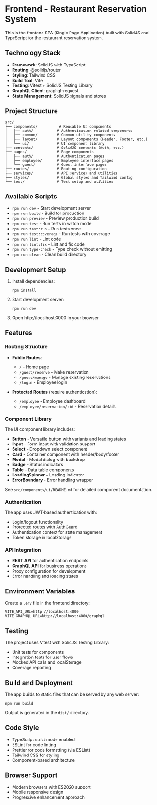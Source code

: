 # Frontend - Restaurant Reservation System

This is the frontend SPA (Single Page Application) built with SolidJS and TypeScript for the restaurant reservation system.

## Technology Stack

- **Framework**: SolidJS with TypeScript
- **Routing**: @solidjs/router
- **Styling**: Tailwind CSS
- **Build Tool**: Vite
- **Testing**: Vitest + SolidJS Testing Library
- **GraphQL Client**: graphql-request
- **State Management**: SolidJS signals and stores

## Project Structure

```
src/
├── components/          # Reusable UI components
│   ├── auth/           # Authentication-related components
│   ├── common/         # Common utility components
│   ├── layout/         # Layout components (Header, Footer, etc.)
│   └── ui/             # UI component library
├── contexts/           # SolidJS contexts (Auth, etc.)
├── pages/              # Page components
│   ├── auth/           # Authentication pages
│   ├── employee/       # Employee interface pages
│   └── guest/          # Guest interface pages
├── routes/             # Routing configuration
├── services/           # API services and utilities
├── styles/             # Global styles and Tailwind config
└── test/               # Test setup and utilities
```

## Available Scripts

- `npm run dev` - Start development server
- `npm run build` - Build for production
- `npm run preview` - Preview production build
- `npm run test` - Run tests in watch mode
- `npm run test:run` - Run tests once
- `npm run test:coverage` - Run tests with coverage
- `npm run lint` - Lint code
- `npm run lint:fix` - Lint and fix code
- `npm run type-check` - Type check without emitting
- `npm run clean` - Clean build directory

## Development Setup

1. Install dependencies:

   ```bash
   npm install
   ```

2. Start development server:

   ```bash
   npm run dev
   ```

3. Open http://localhost:3000 in your browser

## Features

### Routing Structure

- **Public Routes**:

  - `/` - Home page
  - `/guest/reserve` - Make reservation
  - `/guest/manage` - Manage existing reservations
  - `/login` - Employee login

- **Protected Routes** (require authentication):
  - `/employee` - Employee dashboard
  - `/employee/reservation/:id` - Reservation details

### Component Library

The UI component library includes:

- **Button** - Versatile button with variants and loading states
- **Input** - Form input with validation support
- **Select** - Dropdown select component
- **Card** - Container component with header/body/footer
- **Modal** - Modal dialog with backdrop
- **Badge** - Status indicators
- **Table** - Data table components
- **LoadingSpinner** - Loading indicator
- **ErrorBoundary** - Error handling wrapper

See `src/components/ui/README.md` for detailed component documentation.

### Authentication

The app uses JWT-based authentication with:

- Login/logout functionality
- Protected routes with AuthGuard
- Authentication context for state management
- Token storage in localStorage

### API Integration

- **REST API** for authentication endpoints
- **GraphQL API** for business operations
- Proxy configuration for development
- Error handling and loading states

## Environment Variables

Create a `.env` file in the frontend directory:

```env
VITE_API_URL=http://localhost:4000
VITE_GRAPHQL_URL=http://localhost:4000/graphql
```

## Testing

The project uses Vitest with SolidJS Testing Library:

- Unit tests for components
- Integration tests for user flows
- Mocked API calls and localStorage
- Coverage reporting

## Build and Deployment

The app builds to static files that can be served by any web server:

```bash
npm run build
```

Output is generated in the `dist/` directory.

## Code Style

- TypeScript strict mode enabled
- ESLint for code linting
- Prettier for code formatting (via ESLint)
- Tailwind CSS for styling
- Component-based architecture

## Browser Support

- Modern browsers with ES2020 support
- Mobile responsive design
- Progressive enhancement approach
